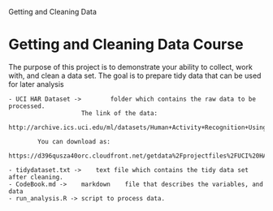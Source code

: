 Getting and Cleaning Data


Getting and Cleaning Data Course 
===============================================================================
The purpose of this project is to demonstrate your ability to collect, work with, and clean a data set. The goal is to prepare tidy data that can be used for later analysis

	- UCI HAR Dataset -> 		folder which contains the raw data to be processed.
						The link of the data:
						http://archive.ics.uci.edu/ml/datasets/Human+Activity+Recognition+Using+Smartphones
            
            You can download as:
            https://d396qusza40orc.cloudfront.net/getdata%2Fprojectfiles%2FUCI%20HAR%20Dataset.zip 
            
	- tidydataset.txt ->	text file which contains the tidy data set after cleaning.
	- CodeBook.md ->	markdown	file that describes the variables, and data
	- run_analysis.R ->	script to process data.
